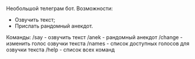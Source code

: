 Необольшой телеграм бот.
Возможности:
- Озвучить текст;
- Прислать рандомный анекдот.

Команды:
/say - озвучить текст
/anek - рандомный анекдот
/change - изменить голос озвучки текста
/names - список доступных голосов для озвучки текста
/help - список всех команд
